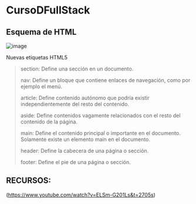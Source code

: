 # CursoDFullStack

## Esquema de HTML
![image](https://github.com/Charlybio87/CursoDFullStack/assets/142097962/a91a2c95-d937-4cc9-9719-7c7c2f3dae2b)

Nuevas etiquetas HTML5
>section: Define una sección en un documento.
>
>nav: Define un bloque que contiene enlaces de navegación, como por ejemplo el menú.
>
>article: Define contenido autónomo que podría existir independientemente del resto del contenido.
>
>aside: Define contenidos vagamente relacionados con el resto del contenido de la página.
>
>main: Define el contenido principal o importante en el documento. Solamente existe un elemento
> main en el documento.
>  
>header:  Define la cabecera de una página o sección.
>
>footer:  Define el pie de una página o sección.
>




## RECURSOS:
(https://www.youtube.com/watch?v=ELSm-G201Ls&t=2705s)

